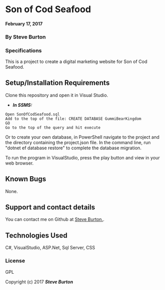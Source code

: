 # Son of Cod Seafood

#### February 17, 2017

### By **Steve Burton**

### Specifications
This is a project to create a digital marketing website for Son of Cod Seafood.


## Setup/Installation Requirements

Clone this repository and open it in Visual Studio.
* _**In SSMS:**_
```
Open SonOfCodSeafood.sql
Add to the top of the file: CREATE DATABASE GummiBearKingdom
GO
Go to the top of the query and hit execute
```
Or to create your own database, in PowerShell navigate to the project and the directory containing the project.json file. In the command line, run "dotnet ef database restore" to complete the database migration.

To run the program in VisualStudio, press the play button and view in your web browser.

## Known Bugs

None.

## Support and contact details

You can contact me on Github at [Steve Burton.](https://www.github.com/steve-burton).

## Technologies Used

C#, VisualStudio, ASP.Net, Sql Server, CSS

### License

GPL

Copyright (c) 2017 **_Steve Burton_**